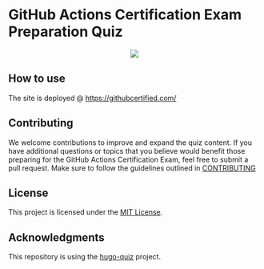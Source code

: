 # GitHub Actions Certification Exam Preparation Quiz

<p align="center">
  <img src="https://images.credly.com/size/340x340/images/556afa03-8682-4e3a-9975-b588b7aa5ba0/image.png" />
</p>

## How to use

The site is deployed @ https://githubcertified.com/

## Contributing

We welcome contributions to improve and expand the quiz content.
If you have additional questions or topics that you believe would benefit those preparing for the GitHub Actions Certification Exam,
feel free to submit a pull request.
Make sure to follow the guidelines outlined in [CONTRIBUTING](https://github.com/FidelusAleksander/githubcertified/blob/master/CONTRIBUTING.md)

## License

This project is licensed under the [MIT License](https://github.com/FidelusAleksander/githubcertified/blob/master/LICENSE).

## Acknowledgments

This repository is using the [hugo-quiz](https://github.com/bonartm/hugo-quiz) project.
